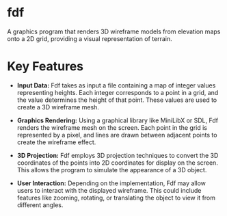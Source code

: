 # fdf
A graphics program that renders 3D wireframe models from elevation maps onto a 2D grid, providing a visual representation of terrain.

# Key Features

* <b>Input Data:</b> Fdf takes as input a file containing a map of integer values representing heights. Each integer corresponds to a point in a grid, and the value determines the height of that point. These values are used to create a 3D wireframe mesh.

*  <b>Graphics Rendering:</b> Using a graphical library like MiniLibX or SDL, Fdf renders the wireframe mesh on the screen. Each point in the grid is represented by a pixel, and lines are drawn between adjacent points to create the wireframe effect.

*  <b>3D Projection:</b> Fdf employs 3D projection techniques to convert the 3D coordinates of the points into 2D coordinates for display on the screen. This allows the program to simulate the appearance of a 3D object.

*  <b>User Interaction:</b> Depending on the implementation, Fdf may allow users to interact with the displayed wireframe. This could include features like zooming, rotating, or translating the object to view it from different angles.
